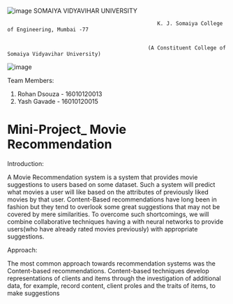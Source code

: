 


![image](https://user-images.githubusercontent.com/74112721/144545556-f1622854-5ddb-44c2-ae66-602c907b9289.png)
                                                              SOMAIYA VIDYAVIHAR UNIVERSITY
                                                              
                                                              
                                                    K. J. Somaiya College of Engineering, Mumbai -77
                                                    
                                                    
                                                 (A Constituent College of Somaiya Vidyavihar University)
                                                 
                                                 
![image](https://user-images.githubusercontent.com/74112721/144545198-29fb944e-cc94-4bef-91aa-ff1ffbc8af90.png)


                                                        


                                                 
Team Members:
                                                                                                                    
1. Rohan Dsouza - 16010120013
2. Yash Gavade  - 16010120015

                                                                                                                                                   


# Mini-Project_ Movie Recommendation
Introduction: 

A Movie Recommendation system is a system that provides movie suggestions to users based on some dataset. Such a system will predict what movies a user will like based on the attributes of previously liked movies by that user. Content-Based recommendations have long been in fashion but they tend to overlook some great suggestions that may not be covered by mere  similarities. To overcome such shortcomings, we will combine collaborative  techniques having a  with neural networks to provide users(who have already rated movies previously) with appropriate suggestions.


Approach:

The most common approach towards recommendation systems was the Content-based recommendations. Content-based techniques develop representations of clients and items through the investigation of additional data, for example, record content, client proles and the traits of items, to make suggestions


